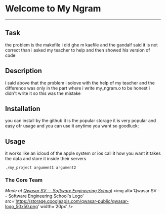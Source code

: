 # Welcome to My Ngram
***

## Task
the problem is the makefile i did ghe m kaefile and the gandalf said it is not correct than i asked my teacher to help and then showed his version of code 

## Description
i said above that the problem i solove with the help of my teacher and the difference was only in the part where i write my_ngram.o to be honest i didn't write it so this was the mistake

## Installation
you can install by the github it is the popular storage it is very popular and easy ofr usage and you can use it anytime you want so goodluck;

## Usage
it works like an icloud of the apple system or ios call it how you want it takes the data and store it inside their servers
```
./my_project argument1 argument2
```

### The Core Team


<span><i>Made at <a href='https://qwasar.io'>Qwasar SV -- Software Engineering School</a></i></span>
<span><img alt='Qwasar SV -- Software Engineering School's Logo' src='https://storage.googleapis.com/qwasar-public/qwasar-logo_50x50.png' width='20px' /></span>
